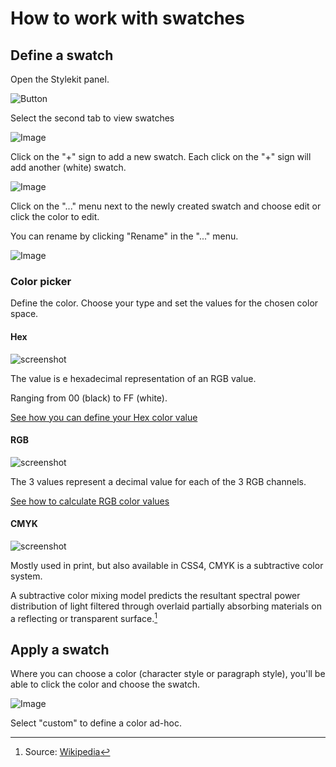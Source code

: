 # How to work with swatches

## Define a swatch

Open the Stylekit panel.

![Button](stylekit-panel.png)

Select the second tab to view swatches

![Image](swatch-1.png)

Click on the "+" sign to add a new swatch.
Each click on the "+" sign will add another (white) swatch.

![Image](swatch-2.png)

Click on the "..." menu next to the newly created swatch and choose edit or click the color to edit.

You can rename by clicking "Rename" in the "..." menu.

![Image](swatch-3.png)

### Color picker

Define the color. Choose your type and set the values for the chosen color space.

#### Hex

![screenshot](hex.png)

The value is e hexadecimal representation of an RGB value.

Ranging from 00 (black) to FF (white).

[See how you can define your Hex color value](https://www.w3schools.com/colors/colors_hexadecimal.asp)

#### RGB

![screenshot](rgb.png)

The 3 values represent a decimal value for each of the 3 RGB channels.

[See how to calculate RGB color values](https://www.w3schools.com/colors/colors_rgb.asp)

#### CMYK

![screenshot](cmyk.png)

Mostly used in print, but also available in CSS4, CMYK is a subtractive color system.

A subtractive color mixing model predicts the resultant spectral power distribution of light filtered through overlaid partially absorbing materials on a reflecting or transparent surface.[^1]

[^1]: Source: [Wikipedia](https://en.wikipedia.org/wiki/Subtractive_color#Process)

## Apply a swatch

Where you can choose a color (character style or paragraph style), you'll be able to click the color and choose the swatch.

![Image](swatch-5.png)

Select "custom" to define a color ad-hoc.
